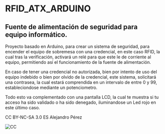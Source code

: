 # RFID_ATX_ARDUINO

## Fuente de alimentación de seguridad para equipo informático.

Proyecto basado en Arduino, para crear un sistema de seguridad, para encender el equipo de sobremesa con una credencial, en este caso RFID, la cual tras la verificación, activará un relé para que este le de corriente al equipo, permitiendo así el funcionamiento de la fuente de alimentación.

En caso de tener una credencial no autorizada, bien por intento de uso del equipo indebido o bien por olvido de la credencial, este sistema, solicitará una contrasea, la cual estará comprendida en un intervalo de entre 0 y 99, estableciondose mediante un potenciometro.

Todo esto va complementado con una pantalla LCD, la cual te muestra si tu acceso ha sido validado o ha sido denegado, iluminandose un Led rojo en este último caso. 

CC BY-NC-SA 3.0 ES Alejandro Pérez

![CC](/images/CC-BY-NC-SA-4.0.jpg)
